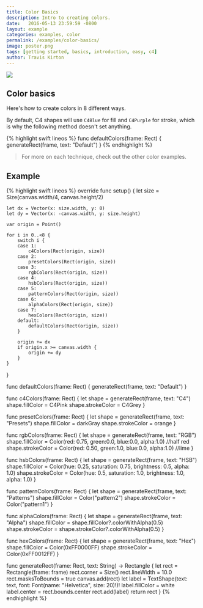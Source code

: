 ```yaml
---
title: Color Basics
description: Intro to creating colors.
date:   2016-05-13 23:59:59 -0800
layout: example
categories: examples, color
permalink: /examples/color-basics/
image: poster.png
tags: [getting started, basics, introduction, easy, c4]
author: Travis Kirton
---
```

![](basics.png)

## Color basics
Here's how to create colors in 8 different ways. 

By default, C4 shapes will use `C4Blue` for fill and `C4Purple` for stroke, which is why the following method doesn't set anything.

{% highlight swift lineos %}
func defaultColors(frame: Rect) {
    generateRect(frame, text: "Default")
}
{% endhighlight %}

> For more on each technique, check out the other color examples.

## Example
{% highlight swift lineos %}
override func setup() {
    let size = Size(canvas.width/4, canvas.height/2)

    let dx = Vector(x: size.width, y: 0)
    let dy = Vector(x: -canvas.width, y: size.height)

    var origin = Point()

    for i in 0..<8 {
        switch i {
        case 1:
            c4Colors(Rect(origin, size))
        case 2:
            presetColors(Rect(origin, size))
        case 3:
            rgbColors(Rect(origin, size))
        case 4:
            hsbColors(Rect(origin, size))
        case 5:
            patternColors(Rect(origin, size))
        case 6:
            alphaColors(Rect(origin, size))
        case 7:
            hexColors(Rect(origin, size))
        default:
            defaultColors(Rect(origin, size))
        }

        origin += dx
        if origin.x >= canvas.width {
            origin += dy
        }
    }
}

func defaultColors(frame: Rect) {
    generateRect(frame, text: "Default")
}

func c4Colors(frame: Rect) {
    let shape = generateRect(frame, text: "C4")
    shape.fillColor = C4Pink
    shape.strokeColor = C4Grey
}

func presetColors(frame: Rect) {
    let shape = generateRect(frame, text: "Presets")
    shape.fillColor = darkGray
    shape.strokeColor = orange
}

func rgbColors(frame: Rect) {
    let shape = generateRect(frame, text: "RGB")
    shape.fillColor = Color(red: 0.75, green:0.0, blue:0.0, alpha:1.0) //half red
    shape.strokeColor = Color(red: 0.50, green:1.0, blue:0.0, alpha:1.0) //lime
}

func hsbColors(frame: Rect) {
    let shape = generateRect(frame, text: "HSB")
    shape.fillColor = Color(hue: 0.25, saturation: 0.75, brightness: 0.5, alpha: 1.0)
    shape.strokeColor = Color(hue: 0.5, saturation: 1.0, brightness: 1.0, alpha: 1.0)
}

func patternColors(frame: Rect) {
    let shape = generateRect(frame, text: "Patterns")
    shape.fillColor = Color("pattern2")
    shape.strokeColor = Color("pattern1")
}

func alphaColors(frame: Rect) {
    let shape = generateRect(frame, text: "Alpha")
    shape.fillColor = shape.fillColor?.colorWithAlpha(0.5)
    shape.strokeColor = shape.strokeColor?.colorWithAlpha(0.5)
}

func hexColors(frame: Rect) {
    let shape = generateRect(frame, text: "Hex")
    shape.fillColor = Color(0xFF0000FF)
    shape.strokeColor = Color(0xFF0012FF)
}

func generateRect(frame: Rect, text: String) -> Rectangle {
    let rect = Rectangle(frame: frame)
    rect.corner = Size()
    rect.lineWidth = 10.0
    rect.masksToBounds = true
    canvas.add(rect)
    let label = TextShape(text: text, font: Font(name: "Helvetica", size: 20)!)!
    label.fillColor = white
    label.center = rect.bounds.center
    rect.add(label)
    return rect
}
{% endhighlight %}
